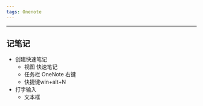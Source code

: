 ```yaml
---
tags: Onenote
---
```


---

## 记笔记

 - 创建快速笔记
	 - 视图 快速笔记
	 - 任务栏 OneNote 右键
	 - 快捷键win+alt+N
- 打字输入
	- 文本框